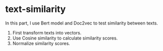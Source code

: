 # text-similarity

In this part, I use Bert model and Doc2vec to test similarity between texts.

1. First transform texts into vectors.
2. Use Cosine similarity to calculate similarity scores.
3. Normalize similarity scores.
